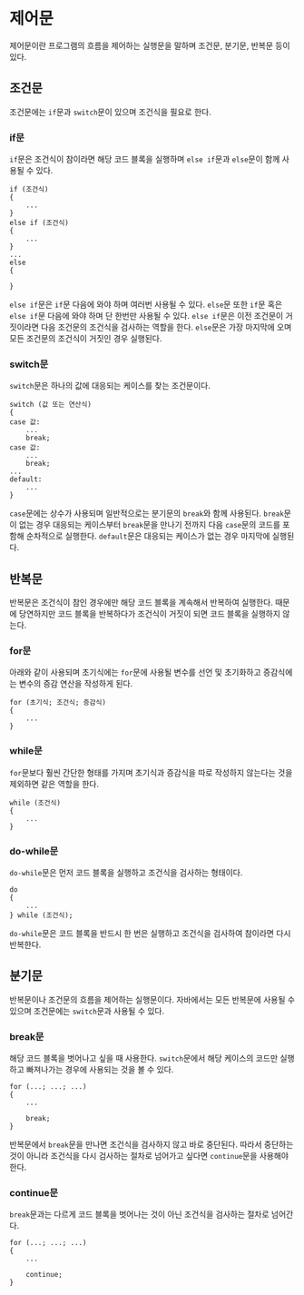 # 제어문
제어문이란 프로그램의 흐름을 제어하는 실행문을 말하며 조건문, 분기문, 반복문 등이 있다.
## 조건문
조건문에는 `if`문과 `switch`문이 있으며 조건식을 필요로 한다.
### if문
`if`문은 조건식이 참이라면 해당 코드 블록을 실행하며 `else if`문과 `else`문이 함께 사용될 수 있다.
```
if (조건식)
{
    ...
}
else if (조건식)
{
    ...
}
...
else
{

}
```
`else if`문은 `if`문 다음에 와야 하며 여러번 사용될 수 있다. `else`문 또한 `if`문 혹은 `else if`문 다음에 와야 하며 단 한번만 사용될 수 있다.
`else if`문은 이전 조건문이 거짓이라면 다음 조건문의 조건식을 검사하는 역할을 한다. `else`문은 가장 마지막에 오며 모든 조건문의 조건식이 거짓인 경우 실행된다.
### switch문
`switch`문은 하나의 값에 대응되는 케이스를 찾는 조건문이다.
```
switch (값 또는 연산식)
{
case 값:
    ...
    break;
case 값:
    ...
    break;
...
default:
    ...
}
```
`case`문에는 상수가 사용되며 일반적으로는 분기문의 `break`와 함께 사용된다. `break`문이 없는 경우 대응되는 케이스부터 `break`문을 만나기 전까지 다음 `case`문의 코드를 포함해 순차적으로 실행한다. `default`문은 대응되는 케이스가 없는 경우 마지막에 실행된다.
## 반복문
반복문은 조건식이 참인 경우에만 해당 코드 블록을 계속해서 반복하여 실행한다. 때문에 당연하지만 코드 블록을 반복하다가 조건식이 거짓이 되면 코드 블록을 실행하지 않는다.
### for문
아래와 같이 사용되며 초기식에는 `for`문에 사용될 변수를 선언 및 초기화하고 증감식에는 변수의 증감 연산을 작성하게 된다.
```
for (초기식; 조건식; 증감식)
{
    ...
}
```
### while문
`for`문보다 훨씬 간단한 형태를 가지며 초기식과 증감식을 따로 작성하지 않는다는 것을 제외하면 같은 역할을 한다.
```
while (조건식)
{
    ...
}
```
### do-while문
`do-while`문은 먼저 코드 블록을 실행하고 조건식을 검사하는 형태이다.
```
do
{
    ...
} while (조건식);
```
`do-while`문은 코드 블록을 반드시 한 번은 실행하고 조건식을 검사하여 참이라면 다시 반복한다.
## 분기문
반복문이나 조건문의 흐름을 제어하는 실행문이다. 자바에서는 모든 반복문에 사용될 수 있으며 조건문에는 `switch`문과 사용될 수 있다.
### break문
해당 코드 블록을 벗어나고 싶을 때 사용한다. `switch`문에서 해당 케이스의 코드만 실행하고 빠져나가는 경우에 사용되는 것을 볼 수 있다.
```
for (...; ...; ...)
{
    ...

    break;
}
```
반복문에서 `break`문을 만나면 조건식을 검사하지 않고 바로 중단된다. 따라서 중단하는 것이 아니라 조건식을 다시 검사하는 절차로 넘어가고 싶다면 `continue`문을 사용해야 한다.
### continue문
`break`문과는 다르게 코드 블록을 벗어나는 것이 아닌 조건식을 검사하는 절차로 넘어간다.
```
for (...; ...; ...)
{
    ...

    continue;
}
```